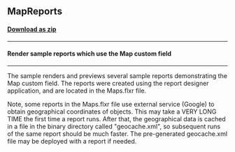 ## MapReports
#### [Download as zip](https://grapecity.github.io/DownGit/#/home?url=https://github.com/GrapeCity/ComponentOne-WinForms-Samples/tree/master/Core\FlexReport\CS\MapReports)
____
#### Render sample reports which use the Map custom field
____
The sample renders and previews several sample reports demonstrating the Map custom field.
The reports were created using the report designer application, and are located in the Maps.flxr file.

Note, some reports in the Maps.flxr file use external service (Google) to obtain geographical coordinates of objects.
This may take a VERY LONG TIME the first time a report runs.
After that, the geographical data is cached in a file in the binary directory called "geocache.xml", so subsequent runs of the same report should be much faster.
The pre-generated geocache.xml file may be deployed with a report if needed.

